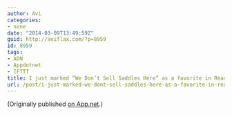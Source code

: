 ```yaml
---
author: Avi
categories:
- none
date: "2014-03-09T13:49:59Z"
guid: http://aviflax.com/?p=8959
id: 8959
tags:
- ADN
- Appdotnet
- IFTTT
title: I just marked “We Don’t Sell Saddles Here” as a favorite in Readability. http://www.readability.com/articles/q2vuyq2b
url: /post/i-just-marked-we-dont-sell-saddles-here-as-a-favorite-in-readability-httpwww-readability-comarticlesq2vuyq2b/
---
```

(Originally published [on App.net](http://alpha.app.net/aviflax/post/24973011).)
